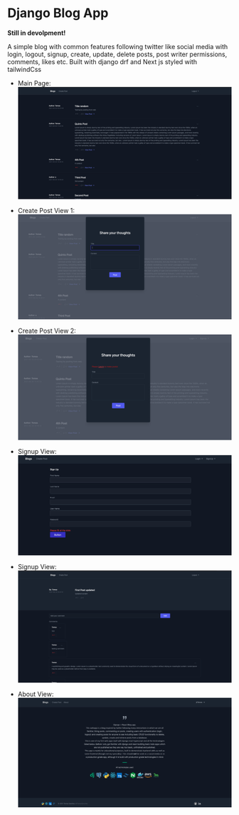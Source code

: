 # Django Blog App

**Still in devolpment!**

A simple blog with common features following twitter like social media with login, logout, signup, create, update, delete posts,
post writer permissions, comments, likes etc.
Built with django drf and Next js styled with tailwindCss

-   Main Page:
    ![main](/ReadmeFiles/Blog%20Home.png)

-   Create Post View 1:
    ![login](/ReadmeFiles/Blog%20Create%20Post.png)

-   Create Post View 2:
    ![signup](/ReadmeFiles/Blog%20Logged%20Out%20Create.png)

-   Signup View:
    ![signup](/ReadmeFiles/Blog%20Signup.png)

-   Signup View:
    ![signup](/ReadmeFiles/Blog%20Single%20Post.png)

-   About View:
    ![about](/ReadmeFiles/About%20page.png)
